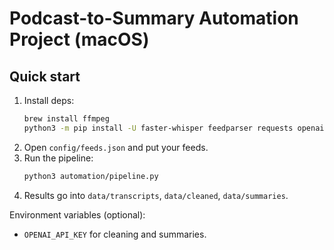 # Podcast-to-Summary Automation Project (macOS)

## Quick start
1. Install deps:
   ```zsh
   brew install ffmpeg
   python3 -m pip install -U faster-whisper feedparser requests openai
   ```
2. Open `config/feeds.json` and put your feeds.
3. Run the pipeline:
   ```zsh
   python3 automation/pipeline.py
   ```
4. Results go into `data/transcripts`, `data/cleaned`, `data/summaries`.

Environment variables (optional):
- `OPENAI_API_KEY` for cleaning and summaries.
